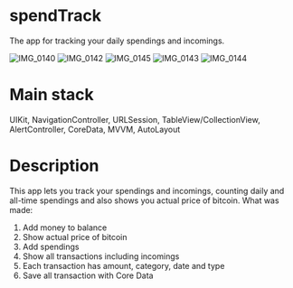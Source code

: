 # spendTrack
The app for tracking your daily spendings and incomings.

![IMG_0140](https://user-images.githubusercontent.com/58361435/209467551-1936fdc6-cb70-49a7-bd7b-b1e147326abe.png)
![IMG_0142](https://user-images.githubusercontent.com/58361435/209467555-0a5878da-386d-41af-bd18-7832b9749e49.png)
![IMG_0145](https://user-images.githubusercontent.com/58361435/209467562-54f3bf22-de0a-438d-8035-ba3be5f51b32.png)
![IMG_0143](https://user-images.githubusercontent.com/58361435/209467556-f1e2151c-10a5-4ee1-86be-b098ca5af40b.png)
![IMG_0144](https://user-images.githubusercontent.com/58361435/209467559-335e242f-73f0-4d78-a3b9-d34b300c4f8f.png)



# Main stack
UIKit, NavigationController, URLSession, TableView/CollectionView, AlertController, CoreData, MVVM, AutoLayout

# Description 
This app lets you track your spendings and incomings, counting daily and all-time spendings and also shows you actual price of bitcoin. 
What was made:  
1) Add money to balance
2) Show actual price of bitcoin
3) Add spendings
4) Show all transactions including incomings
5) Each transaction has amount, category, date and type
6) Save all transaction with Core Data

